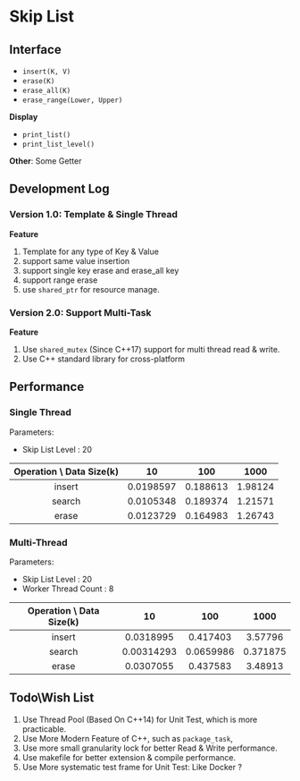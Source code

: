 # Skip List



## Interface

* `insert(K, V)`
* `erase(K)`
* `erase_all(K)`
* `erase_range(Lower, Upper)`

**Display**

* `print_list()`
* `print_list_level()`

**Other**: Some Getter





## Development Log

### Version 1.0: Template & Single Thread

**Feature**

1. Template for any type of Key & Value 
2. support same value insertion
3. support single key erase and erase_all key
4. support range erase
5. use `shared_ptr` for resource manage. 



### Version 2.0: Support Multi-Task

**Feature**

1.  Use `shared_mutex` (Since C++17) support for multi thread read & write.
2.  Use C++ standard library for cross-platform



## Performance
### Single Thread 

Parameters: 
* Skip List Level : 20


| Operation \ Data Size(k) |    10     |   100    |  1000   |
| :----------------------: | :-------: | :------: | :-----: |
|          insert          | 0.0198597 | 0.188613 | 1.98124 |
|          search          | 0.0105348 | 0.189374 | 1.21571 |
|          erase           | 0.0123729 | 0.164983 | 1.26743 |




### Multi-Thread

Parameters: 

* Skip List Level : 20
* Worker Thread Count : 8

| Operation \ Data Size(k) |     10     |    100    |   1000   |
| :----------------------: | :--------: | :-------: | :------: |
|          insert          | 0.0318995  | 0.417403  | 3.57796  |
|          search          | 0.00314293 | 0.0659986 | 0.371875 |
|          erase           | 0.0307055  | 0.437583  | 3.48913  |



## Todo\Wish List
1. Use Thread Pool (Based On C++14) for Unit Test, which is more practicable.
2. Use More Modern Feature of C++, such as `package_task`, 
3. Use more small granularity lock for better Read & Write performance.
4. Use makefile for better extension & compile performance.
5. Use More systematic test frame for Unit Test: Like Docker ?  

